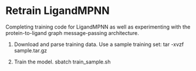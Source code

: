 # Retrain LigandMPNN
Completing training code for LigandMPNN as well as experimenting with the protein-to-ligand graph message-passing architecture.

1. Download and parse training data.
Use a sample training set:
tar -xvzf sample.tar.gz

2. Train the model.
sbatch train_sample.sh
